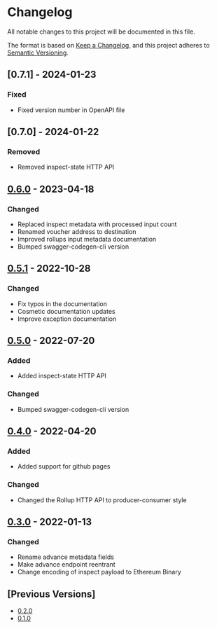 # Changelog

All notable changes to this project will be documented in this file.

The format is based on [Keep a Changelog](https://keepachangelog.com/en/1.0.0/),
and this project adheres to [Semantic Versioning](https://semver.org/spec/v2.0.0.html).

## [0.7.1] - 2024-01-23

### Fixed

- Fixed version number in OpenAPI file

## [0.7.0] - 2024-01-22

### Removed

- Removed inspect-state HTTP API

## [0.6.0] - 2023-04-18

### Changed

- Replaced inspect metadata with processed input count
- Renamed voucher address to destination
- Improved rollups input metadata documentation
- Bumped swagger-codegen-cli version

## [0.5.1] - 2022-10-28

### Changed

- Fix typos in the documentation
- Cosmetic documentation updates
- Improve exception documentation

## [0.5.0] - 2022-07-20

### Added

- Added inspect-state HTTP API

### Changed

- Bumped swagger-codegen-cli version

## [0.4.0] - 2022-04-20

### Added

- Added support for github pages

### Changed

- Changed the Rollup HTTP API to producer-consumer style

## [0.3.0] - 2022-01-13

### Changed

- Rename advance metadata fields
- Make advance endpoint reentrant
- Change encoding of inspect payload to Ethereum Binary

## [Previous Versions]

- [0.2.0]
- [0.1.0]

[unreleased]: https://github.com/cartesi/openapi-interfaces/compare/v0.6.0...HEAD
[0.6.0]: https://github.com/cartesi/openapi-interfaces/releases/tag/v0.6.0
[0.5.1]: https://github.com/cartesi/openapi-interfaces/releases/tag/v0.5.1
[0.5.0]: https://github.com/cartesi/openapi-interfaces/releases/tag/v0.5.0
[0.4.0]: https://github.com/cartesi/openapi-interfaces/releases/tag/v0.4.0
[0.3.0]: https://github.com/cartesi/openapi-interfaces/releases/tag/v0.3.0
[0.2.0]: https://github.com/cartesi/openapi-interfaces/releases/tag/v0.2.0
[0.1.0]: https://github.com/cartesi/openapi-interfaces/releases/tag/v0.1.0
